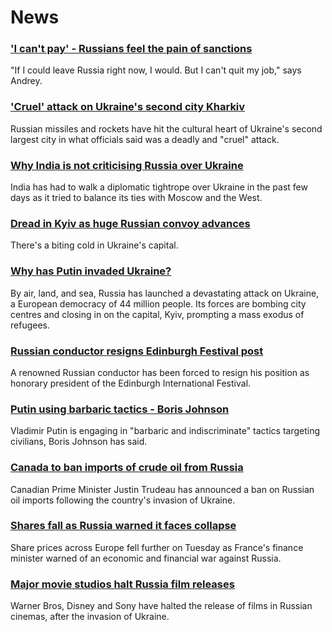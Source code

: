 # News
### ['I can't pay' - Russians feel the pain of sanctions](https://www.bbc.com/news/world-europe-60558731)
"If I could leave Russia right now, I would. But I can't quit my job," says Andrey.
### ['Cruel' attack on Ukraine's second city Kharkiv](https://www.bbc.com/news/world-europe-60567162)
Russian missiles and rockets have hit the cultural heart of Ukraine's second largest city in what officials said was a deadly and "cruel" attack.
### [Why India is not criticising Russia over Ukraine](https://www.bbc.com/news/world-asia-india-60552273)
India has had to walk a diplomatic tightrope over Ukraine in the past few days as it tried to balance its ties with Moscow and the West.
### [Dread in Kyiv as huge Russian convoy advances](https://www.bbc.com/news/world-europe-60571884)
There's a biting cold in Ukraine's capital.
### [Why has Putin invaded Ukraine?](https://www.bbc.com/news/world-europe-56720589)
By air, land, and sea, Russia has launched a devastating attack on Ukraine, a European democracy of 44 million people. Its forces are bombing city centres and closing in on the capital, Kyiv, prompting a mass exodus of refugees.
### [Russian conductor resigns Edinburgh Festival post](https://www.bbc.com/news/uk-scotland-edinburgh-east-fife-60565520)
A renowned Russian conductor has been forced to resign his position as honorary president of the Edinburgh International Festival. 
### [Putin using barbaric tactics - Boris Johnson](https://www.bbc.com/news/uk-60565392)
Vladimir Putin is engaging in "barbaric and indiscriminate" tactics targeting civilians, Boris Johnson has said. 
### [Canada to ban imports of crude oil from Russia](https://www.bbc.com/news/business-60564781)
Canadian Prime Minister Justin Trudeau has announced a ban on Russian oil imports following the country's invasion of Ukraine. 
### [Shares fall as Russia warned it faces collapse](https://www.bbc.com/news/business-60557077)
Share prices across Europe fell further on Tuesday as France's finance minister warned of an economic and financial war against Russia.
### [Major movie studios halt Russia film releases](https://www.bbc.com/news/business-60566286)
Warner Bros, Disney and Sony have halted the release of films in Russian cinemas, after the invasion of Ukraine.
